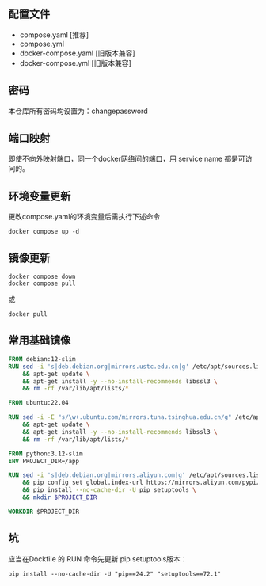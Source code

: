 ## 配置文件

- compose.yaml  [推荐]
- compose.yml
- docker-compose.yaml [旧版本兼容]
- docker-compose.yml [旧版本兼容]

## 密码

本仓库所有密码均设置为：changepassword

## 端口映射

即使不向外映射端口，同一个docker网络间的端口，用 service name 都是可访问的。

## 环境变量更新

更改compose.yaml的环境变量后需执行下述命令

```shell
docker compose up -d
```

## 镜像更新

```shell
docker compose down
docker compose pull
```

或

`docker pull`

## 常用基础镜像

```dockerfile
FROM debian:12-slim
RUN sed -i 's|deb.debian.org|mirrors.ustc.edu.cn|g' /etc/apt/sources.list.d/debian.sources \
    && apt-get update \
    && apt-get install -y --no-install-recommends libssl3 \
    && rm -rf /var/lib/apt/lists/*
```

```dockerfile
FROM ubuntu:22.04

RUN sed -i -E "s/\w+.ubuntu.com/mirrors.tuna.tsinghua.edu.cn/g" /etc/apt/sources.list \
    && apt-get update \
    && apt-get install -y --no-install-recommends libssl3 \
    && rm -rf /var/lib/apt/lists/*
```

```dockerfile
FROM python:3.12-slim
ENV PROJECT_DIR=/app

RUN sed -i 's|deb.debian.org|mirrors.aliyun.com|g' /etc/apt/sources.list.d/debian.sources \
    && pip config set global.index-url https://mirrors.aliyun.com/pypi/simple \
    && pip install --no-cache-dir -U pip setuptools \
    && mkdir $PROJECT_DIR

WORKDIR $PROJECT_DIR
```

## 坑
应当在Dockfile 的 RUN 命令先更新 pip setuptools版本：
```shell
pip install --no-cache-dir -U "pip==24.2" "setuptools==72.1"
```

